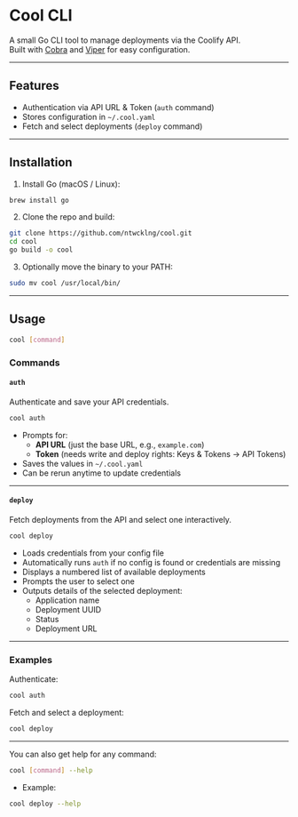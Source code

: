 # Cool CLI

A small Go CLI tool to manage deployments via the Coolify API.  
Built with [Cobra](https://github.com/spf13/cobra) and [Viper](https://github.com/spf13/viper) for easy configuration.

---

## Features

- Authentication via API URL & Token (`auth` command)
- Stores configuration in `~/.cool.yaml`
- Fetch and select deployments (`deploy` command)

---

## Installation

1. Install Go (macOS / Linux):

```bash
brew install go
```

2. Clone the repo and build:

```bash
git clone https://github.com/ntwcklng/cool.git
cd cool
go build -o cool
```

3. Optionally move the binary to your PATH:

```bash
sudo mv cool /usr/local/bin/
```

---

## Usage

```bash
cool [command]
```

### Commands

#### `auth`

Authenticate and save your API credentials.

```bash
cool auth
```

- Prompts for:
  - **API URL** (just the base URL, e.g., `example.com`)
  - **Token** (needs write and deploy rights: Keys & Tokens -> API Tokens)
- Saves the values in `~/.cool.yaml`
- Can be rerun anytime to update credentials

---

#### `deploy`

Fetch deployments from the API and select one interactively.

```bash
cool deploy
```

- Loads credentials from your config file
- Automatically runs `auth` if no config is found or credentials are missing
- Displays a numbered list of available deployments
- Prompts the user to select one
- Outputs details of the selected deployment:
  - Application name
  - Deployment UUID
  - Status
  - Deployment URL

---

### Examples

Authenticate:

```bash
cool auth
```

Fetch and select a deployment:

```bash
cool deploy
```

---

You can also get help for any command:

```bash
cool [command] --help
```

- Example:

```bash
cool deploy --help
```
